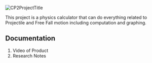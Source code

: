 ![CP2ProjectTitle](https://github.com/HenryChristiansen/2020CP2Project/blob/main/doc/TitleImage.png)

This project is a physics calculator that can do everything related to Projectile and Free Fall motion including computation and graphing.

## Documentation
1. Video of Product
2. Research Notes

